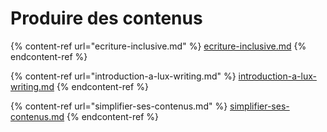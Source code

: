 # Produire des contenus

{% content-ref url="ecriture-inclusive.md" %}
[ecriture-inclusive.md](ecriture-inclusive.md)
{% endcontent-ref %}

{% content-ref url="introduction-a-lux-writing.md" %}
[introduction-a-lux-writing.md](introduction-a-lux-writing.md)
{% endcontent-ref %}

{% content-ref url="simplifier-ses-contenus.md" %}
[simplifier-ses-contenus.md](simplifier-ses-contenus.md)
{% endcontent-ref %}
